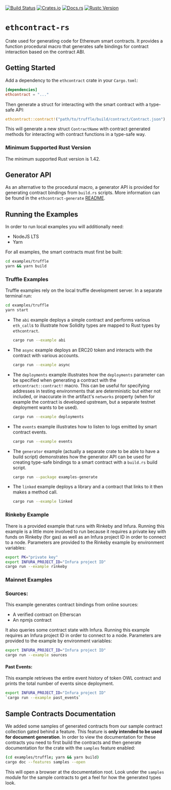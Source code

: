 [![Build Status](https://travis-ci.org/gnosis/ethcontract-rs.svg?branch=master)](https://travis-ci.org/gnosis/ethcontract-rs)
[![Crates.io](https://img.shields.io/crates/v/ethcontract.svg)](https://crates.io/crates/ethcontract)
[![Docs.rs](https://docs.rs/ethcontract/badge.svg)](https://docs.rs/ethcontract)
[![Rustc Version](https://img.shields.io/badge/rustc-1.42+-lightgray.svg)](https://blog.rust-lang.org/2019/12/19/Rust-1.42.0.html)

# `ethcontract-rs`

Crate used for generating code for Ethereum smart contracts. It provides a
function procedural macro that generates safe bindings for contract interaction
based on the contract ABI.

## Getting Started

Add a dependency to the `ethcontract` crate in your `Cargo.toml`:

```toml
[dependencies]
ethcontract = "..."
```

Then generate a struct for interacting with the smart contract with a type-safe
API:

```rust
ethcontract::contract!("path/to/truffle/build/contract/Contract.json");
```

This will generate a new struct `ContractName` with contract generated methods
for interacting with contract functions in a type-safe way.

### Minimum Supported Rust Version

The minimum supported Rust version is 1.42.

## Generator API

As an alternative to the procedural macro, a generator API is provided for
generating contract bindings from `build.rs` scripts. More information can be
found in the `ethcontract-generate` [README](generate/README.md).

## Running the Examples

In order to run local examples you will additionally need:
- NodeJS LTS
- Yarn

For all examples, the smart contracts must first be built:

```sh
cd examples/truffle
yarn && yarn build
```

### Truffle Examples

Truffle examples rely on the local truffle development server. In a separate
terminal run:

```sh
cd examples/truffle
yarn start
```

- The `abi` example deploys a simple contract and performs various `eth_call`s
  to illustrate how Solidity types are mapped to Rust types by `ethcontract`.
  ```sh
  cargo run --example abi
  ```

- The `async` example deploys an ERC20 token and interacts with the contract
  with various accounts.
  ```sh
  cargo run --example async
  ```

- The `deployments` example illustrates how the `deployments` parameter can be
  specified when generating a contract with the `ethcontract::contract!` macro.
  This can be useful for specifying addresses in testing environments that are
  deterministic but either not included, or inaccurate in the artifact's
  `networks` property (when for example the contract is developed upstream, but
  a separate testnet deployment wants to be used).
  ```sh
  cargo run --example deployments
  ```

- The `events` example illustrates how to listen to logs emitted by smart
  contract events.
  ```sh
  cargo run --example events
  ```

- The `generator` example (actually a separate crate to be able to have a build
  script) demonstrates how the generator API can be used for creating type-safe
  bindings to a smart contract with a `build.rs` build script.
  ```sh
  cargo run --package examples-generate
  ```

- The `linked` example deploys a library and a contract that links to it then
  makes a method call.
  ```sh
  cargo run --example linked
  ```

### Rinkeby Example

There is a provided example that runs with Rinkeby and Infura. Running this
example is a little more involved to run because it requires a private key with
funds on Rinkeby (for gas) as well as an Infura project ID in order to connect
to a node. Parameters are provided to the Rinkeby example by environment
variables:

```sh
export PK="private key"
export INFURA_PROJECT_ID="Infura project ID"
cargo run --example rinkeby
```

### Mainnet Examples

### Sources: 
This example generates contract bindings from online sources:
- A verified contract on Etherscan
- An npmjs contract

It also queries some contract state with Infura. Running this example requires
an Infura project ID in order to connect to a node. Parameters are provided to
the example by environment variables:

```sh
export INFURA_PROJECT_ID="Infura project ID"
cargo run --example sources
```

#### Past Events:

This example retrieves the entire event history of token OWL contract and prints
the total number of events since deployment.
 
```sh
export INFURA_PROJECT_ID="Infura project ID"
`cargo run --example past_events`
```

## Sample Contracts Documentation

We added some samples of generated contracts from our sample contract collection
gated behind a feature. This feature is **only intended to be used for document
generation**. In order to view the documentation for these contracts you need to
first build the contracts and then generate documentation for the crate with the
`samples` feature enabled:

```sh
(cd examples/truffle; yarn && yarn build)
cargo doc --features samples --open
```

This will open a browser at the documentation root. Look under the `samples`
module for the sample contracts to get a feel for how the generated types look.
